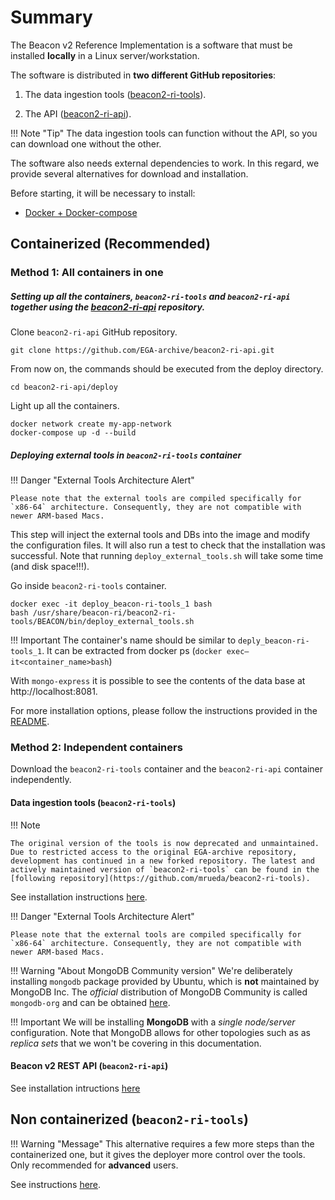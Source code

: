 # Summary

The Beacon v2 Reference Implementation is a software that must be installed **locally** in a Linux server/workstation.

The software is distributed in **two different GitHub repositories**: 

1. The data ingestion tools ([beacon2-ri-tools](https://github.com/mrueda/beacon2-ri-tools)).

2. The API ([beacon2-ri-api](https://github.com/EGA-archive/beacon2-ri-api)). 

!!! Note "Tip"
    The data ingestion tools can function without the API, so you can download one without the other.

The software also needs external dependencies to work. In this regard, we provide several alternatives for download and installation.


Before starting, it will be necessary to install:

* [Docker + Docker-compose](https://docs.docker.com/engine/install/ubuntu/)

## Containerized (Recommended)

### Method 1: All containers in one

##### Setting up all the containers, `beacon2-ri-tools` and `beacon2-ri-api` together using the [beacon2-ri-api](https://github.com/EGA-archive/beacon2-ri-api) repository.

Clone `beacon2-ri-api` GitHub repository.

    git clone https://github.com/EGA-archive/beacon2-ri-api.git

From now on, the commands should be executed from the deploy directory.

    cd beacon2-ri-api/deploy

Light up all the containers.

    docker network create my-app-network
    docker-compose up -d --build

##### Deploying external tools in `beacon2-ri-tools` container

!!! Danger "External Tools Architecture Alert"

    Please note that the external tools are compiled specifically for `x86-64` architecture. Consequently, they are not compatible with newer ARM-based Macs.

This step will inject the external tools and DBs into the image and modify the configuration files. It will also run a test to check that the installation was successful. Note that running `deploy_external_tools.sh` will take some time (and disk space!!!).

Go inside `beacon2-ri-tools` container.

    docker exec -it deploy_beacon-ri-tools_1 bash
    bash /usr/share/beacon-ri/beacon2-ri-tools/BEACON/bin/deploy_external_tools.sh

!!! Important
    The container's name should be similar to `deply_beacon-ri-tools_1`. It can be extracted from docker ps (`docker exec–it<container_name>bash`)

With `mongo-express` it is possible to see the contents of the data base at http://localhost:8081.

For more installation options, please follow the instructions provided in the [README](https://github.com/EGA-archive/beacon2-ri-api/blob/master/deploy/README.md).

### Method 2: Independent containers

Download the `beacon2-ri-tools` container and the `beacon2-ri-api` container independently.

#### Data ingestion tools (`beacon2-ri-tools`)

!!! Note

    The original version of the tools is now deprecated and unmaintained. Due to restricted access to the original EGA-archive repository, development has continued in a new forked repository. The latest and actively maintained version of `beacon2-ri-tools` can be found in the [following repository](https://github.com/mrueda/beacon2-ri-tools).

See installation instructions [here](https://github.com/mrueda/beacon2-ri-tools/blob/main/docker/README.md).

!!! Danger "External Tools Architecture Alert"

    Please note that the external tools are compiled specifically for `x86-64` architecture. Consequently, they are not compatible with newer ARM-based Macs.

!!! Warning "About MongoDB Community version"
    We're deliberately installing `mongodb` package provided by Ubuntu, which is **not** maintained by MongoDB Inc. The _official_ distribution of MongoDB Community is called `mongodb-org` and can be obtained [here](https://docs.mongodb.com/manual/tutorial/install-mongodb-on-ubuntu).

!!! Important
    We will be installing **MongoDB** with a _single node/server_ configuration. Note that MongoDB allows for other topologies such as as _replica sets_ that we won't be covering in this documentation.

#### Beacon v2 REST API (`beacon2-ri-api`)

See installation intructions [here](https://github.com/EGA-archive/beacon2-ri-api/blob/master/deploy/README.md)

## Non containerized (`beacon2-ri-tools`)

!!! Warning "Message"
    This alternative requires a few more steps than the containerized one, but it gives the deployer more control over the tools. Only recommended for **advanced** users.

See instructions [here](https://github.com/mrueda/beacon2-ri-tools/blob/main/non-containerized/README.md). 
